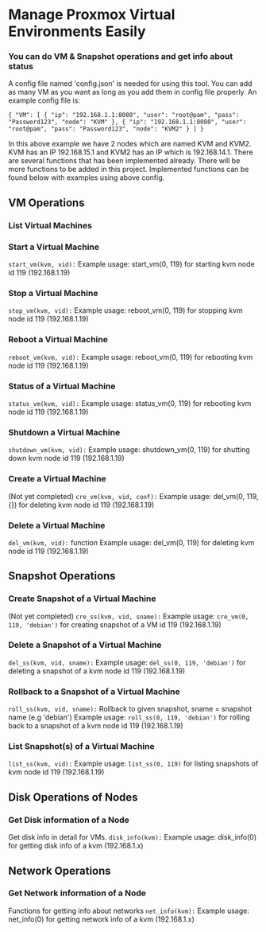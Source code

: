 # Manage Proxmox Virtual Environments Easily

### You can do VM & Snapshot operations and get info about status
A config file named 'config.json' is needed for using this tool.
You can add as many VM as you want as long as you add them in config file properly.
An example config file is:

`{
    "VM": [
        {
            "ip": "192.168.1.1:8080",
            "user": "root@pam",
            "pass": "Password123",
            "node": "KVM"
        },
        {
            "ip": "192.168.1.1:8080",
            "user": "root@pam",
            "pass": "Password123",
            "node": "KVM2"
        }
    ]
}`

In this above example we have 2 nodes which are named KVM and KVM2.
KVM has an IP 192.168.15.1 and KVM2 has an IP which is 192.168.14.1.
There are several functions that has been implemented already.
There will be more functions to be added in this project.
Implemented functions can be found below with examples using above config.

## VM Operations
### List Virtual Machines

### Start a Virtual Machine
`start_vm(kvm, vid):`
Example usage: start_vm(0, 119) for starting kvm node id 119 (192.168.1.19)

### Stop a Virtual Machine
`stop_vm(kvm, vid):`
Example usage: reboot_vm(0, 119) for stopping kvm node id 119 (192.168.1.19)

### Reboot a Virtual Machine
`reboot_vm(kvm, vid):`
Example usage: reboot_vm(0, 119) for rebooting kvm node id 119 (192.168.1.19)

### Status of a Virtual Machine
`status_vm(kvm, vid):`
Example usage: status_vm(0, 119) for rebooting kvm node id 119 (192.168.1.19)

### Shutdown a Virtual Machine
`shutdown_vm(kvm, vid):`
Example usage: shutdown_vm(0, 119) for shutting down kvm node id 119 (192.168.1.19)

### Create a Virtual Machine
(Not yet completed) `cre_vm(kvm, vid, conf):` 
Example usage: del_vm(0, 119, {}) for deleting kvm node id 119 (192.168.1.19)

### Delete a Virtual Machine
`del_vm(kvm, vid):` function
Example usage: del_vm(0, 119) for deleting kvm node id 119 (192.168.1.19)

## Snapshot Operations
### Create Snapshot of a Virtual Machine
(Not yet completed) `cre_ss(kvm, vid, sname):`
Example usage: `cre_vm(0, 119, 'debian')` for creating snapshot of a VM id 119 (192.168.1.19)

### Delete a Snapshot of a Virtual Machine
`del_ss(kvm, vid, sname):`
Example usage: `del_ss(0, 119, 'debian')` for deleting a snapshot of a kvm node id 119 (192.168.1.19)

### Rollback to a Snapshot of a Virtual Machine
`roll_ss(kvm, vid, sname):` Rollback to given snapshot, sname = snapshot name (e.g 'debian')
Example usage: `roll_ss(0, 119, 'debian')` for rolling back to a snapshot of a kvm node id 119 (192.168.1.19)

### List Snapshot(s) of a Virtual Machine
`list_ss(kvm, vid):`
Example usage: `list_ss(0, 119)` for listing snapshots of kvm node id 119 (192.168.1.19)

## Disk Operations of Nodes
### Get Disk information of a Node 
Get disk info in detail for VMs.
`disk_info(kvm):`
Example usage: disk_info(0) for getting disk info of a kvm (192.168.1.x)

## Network Operations
### Get Network information of a Node
Functions for getting info about networks
`net_info(kvm):`
Example usage: net_info(0) for getting network info of a kvm (192.168.1.x)
